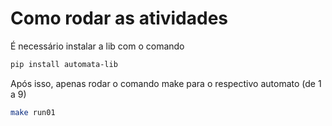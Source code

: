 # Como rodar as atividades

É necessário instalar a lib com o comando

```bash
pip install automata-lib
```

Após isso, apenas rodar o comando make para o respectivo automato (de 1 a 9)
```bash
make run01
```